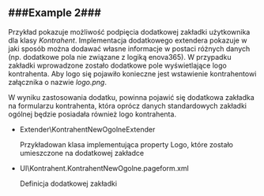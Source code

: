 ﻿###Example 2###
-----------------------------------------------------------------------------------------------------

Przykład pokazuje możliwość podpięcia dodatkowej zakładki użytkownika dla klasy *Kontrahent*.
Implementacja dodatkowego extendera pokazuje w jaki sposób można dodawać własne informacje
w postaci różnych danych (np. dodatkowe pola nie związane z logiką enova365). W przypadku 
zakładki wprowadzone zostało dodatkowe pole wyświetlające logo kontrahenta. Aby logo
się pojawiło konieczne jest wstawienie kontrahentowi załącznika o nazwie *logo.png*.
 
W wyniku zastosowania dodatku, powinna pojawić się dodatkowa zakładka na formularzu
kontrahenta, która oprócz danych standardowych zakładki ogólnej będzie posiadała również
logo kontrahenta.


* Extender\KontrahentNewOgolneExtender

    Przykładowan klasa implementująca property Logo, które zostało umieszczone na dodatkowej zakładce
* UI\Kontrahent.KontrahentNewOgolne.pageform.xml

    Definicja dodatkowej zakładki
